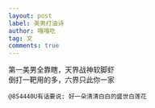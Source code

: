 ```yaml
---
layout: post
label: 美男打油诗
author: 嘎嘎吃
tag: 文
comments: true
---
```


第一美男全靠瞎，天界战神软脚虾   
倒打一靶用的多，六界只此你一家

    @854440U有话要说: 好一朵清清白白的盛世白莲花